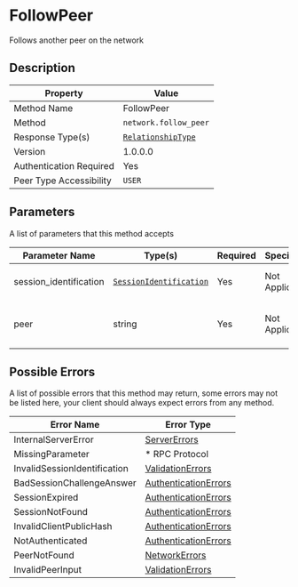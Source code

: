 # FollowPeer

Follows another peer on the network

## Description

| Property                | Value                                                  |
|-------------------------|--------------------------------------------------------|
| Method Name             | FollowPeer                                             |
| Method                  | `network.follow_peer`                                  |
| Response Type(s)        | [`RelationshipType`](../../Types/RelationshipTypes.md) |
| Version                 | 1.0.0.0                                                |
| Authentication Required | Yes                                                    |
| Peer Type Accessibility | `USER`                                                 |

## Parameters

A list of parameters that this method accepts

| Parameter Name         | Type(s)                                                           | Required | Specification  | Deprecated | Versions | Description                              |
|------------------------|-------------------------------------------------------------------|----------|----------------|------------|----------|------------------------------------------|
| session_identification | [`SessionIdentification`](../../Objects/SessionIdentification.md) | Yes      | Not Applicable | No         | 1.0      | The Session Identification object        |
| peer                   | string                                                            | Yes      | Not Applicable | No         | 1.0      | The peer ID or Username (With leading @) |

## Possible Errors

A list of possible errors that this method may return, some errors
may not be listed here, your client should always expect errors from
any method.

| Error Name                   | Error Type                                                   |
|------------------------------|--------------------------------------------------------------|
| InternalServerError          | [ServerErrors](../../Errors/ServerErrors.md)                 |
| MissingParameter             | * RPC Protocol                                               |
| InvalidSessionIdentification | [ValidationErrors](../../Errors/ValidationErrors.md)         |
| BadSessionChallengeAnswer    | [AuthenticationErrors](../../Errors/AuthenticationErrors.md) |
| SessionExpired               | [AuthenticationErrors](../../Errors/AuthenticationErrors.md) |
| SessionNotFound              | [AuthenticationErrors](../../Errors/AuthenticationErrors.md) |
| InvalidClientPublicHash      | [AuthenticationErrors](../../Errors/AuthenticationErrors.md) |
| NotAuthenticated             | [AuthenticationErrors](../../Errors/AuthenticationErrors.md) |
| PeerNotFound                 | [NetworkErrors](../../Errors/NetworkErrors.md)               |
| InvalidPeerInput             | [ValidationErrors](../../Errors/ValidationErrors.md)         |
